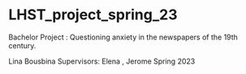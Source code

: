 # LHST_project_spring_23
Bachelor Project : Questioning anxiety in the newspapers of the 19th century.

Lina Bousbina
Supervisors: Elena , Jerome
Spring 2023

